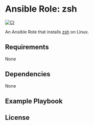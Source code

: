 # Ansible Role: zsh
[![CI](https://github.com/skaary/ansible-role-zsh/actions/workflows/ci.yml/badge.svg?branch=main&event=push)](https://github.com/skaary/ansible-role-zsh/actions?query=workflow%3Ci)

An Ansible Role that installs [zsh](https://www.zsh.org/) on Linux.

## Requirements

None

## Dependencies

None

## Example Playbook


## License

